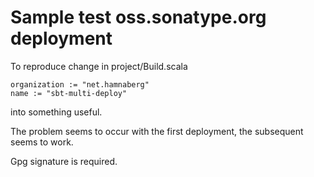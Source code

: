 Sample test oss.sonatype.org deployment
=======================================


To reproduce change in project/Build.scala

	organization := "net.hamnaberg"
	name := "sbt-multi-deploy"

into something useful.

The problem seems to occur with the first deployment, the subsequent seems to work.

Gpg signature is required.

